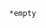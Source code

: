   
    
      
        
          
            
            *empty  
              
                
                  
                    
                      
                        
                          
